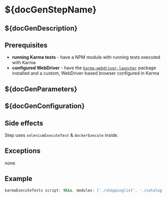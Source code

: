 # ${docGenStepName}

## ${docGenDescription}

## Prerequisites

* **running Karma tests** - have a NPM module with running tests executed with Karma
* **configured WebDriver** - have the [`karma-webdriver-launcher`](https://github.com/karma-runner/karma-webdriver-launcher) package installed and a custom, WebDriver-based browser configured in Karma

## ${docGenParameters}

## ${docGenConfiguration}

## Side effects

Step uses `seleniumExecuteTest` & `dockerExecute` inside.

## Exceptions

none

## Example

```groovy
karmaExecuteTests script: this, modules: ['./shoppinglist', './catalog']
```
